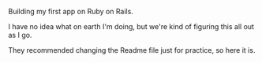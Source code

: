 Building my first app on Ruby on Rails.

I have no idea what on earth I'm doing, but we're kind of figuring this all out as I go.

They recommended changing the Readme file just for practice, so here it is.
